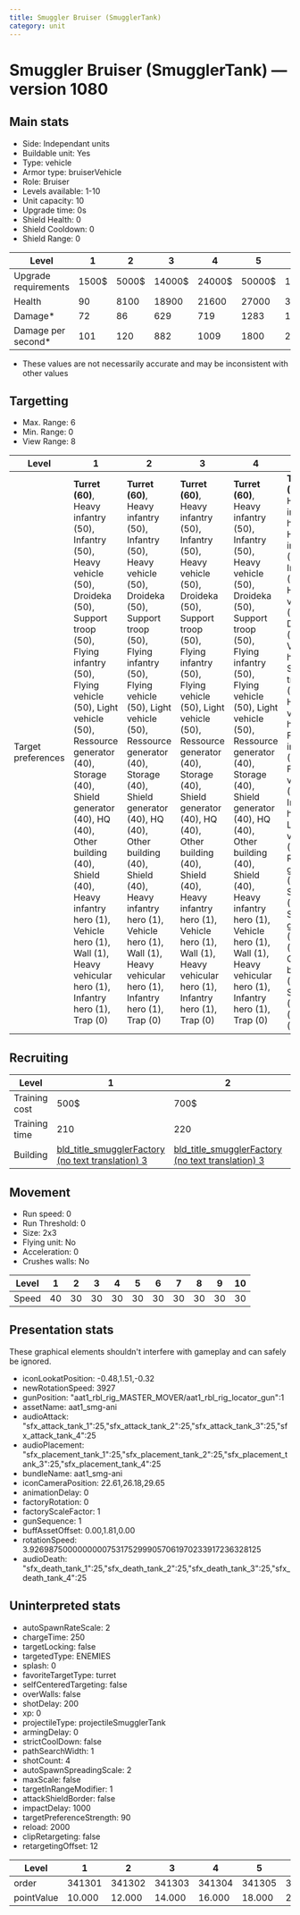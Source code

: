 ```yaml
---
title: Smuggler Bruiser (SmugglerTank)
category: unit
---
```


# Smuggler Bruiser (SmugglerTank) — version 1080

## Main stats

  * Side: Independant units
  * Buildable unit: Yes
  * Type: vehicle
  * Armor type: bruiserVehicle
  * Role: Bruiser
  * Levels available: 1-10
  * Unit capacity: 10
  * Upgrade time: 0s
  * Shield Health: 0
  * Shield Cooldown: 0
  * Shield Range: 0

|Level               |1    |2    |3     |4     |5     |6      |7      |8      |9       |10      |
|--------------------|-----|-----|------|------|------|-------|-------|-------|--------|--------|
|Upgrade requirements|1500$|5000$|14000$|24000$|50000$|100000$|200000$|750000$|2000000$|4000000$|
|Health              |90   |8100 |18900 |21600 |27000 |30000  |33000  |36000  |39000   |45000   |
|Damage*             |72   |86   |629   |719   |1283  |1425   |1568   |1710   |1853    |2138    |
|Damage per second*  |101  |120  |882   |1009  |1800  |2000   |2200   |2400   |2600    |3000    |

* These values are not necessarily accurate and may be inconsistent with other values

## Targetting

  * Max. Range: 6
  * Min. Range: 0
  * View Range: 8

|Level             |1                                                                                                                                                                                                                                                                                                                                                                                              |2                                                                                                                                                                                                                                                                                                                                                                                              |3                                                                                                                                                                                                                                                                                                                                                                                              |4                                                                                                                                                                                                                                                                                                                                                                                              |5                                                                                                                                                                                                                                                                                                                                                                                                  |6                                                                                                                                                                                                                                                                                                                                                                                                  |7                                                                                                                                                                                                                                                                                                                                                                                                  |8                                                                                                                                                                                                                                                                                                                                                                                                  |9                                                                                                                                                                                                                                                                                                                                                                                                  |10                                                                                                                                                                                                                                                                                                                                                                                                 |
|------------------|-----------------------------------------------------------------------------------------------------------------------------------------------------------------------------------------------------------------------------------------------------------------------------------------------------------------------------------------------------------------------------------------------|-----------------------------------------------------------------------------------------------------------------------------------------------------------------------------------------------------------------------------------------------------------------------------------------------------------------------------------------------------------------------------------------------|-----------------------------------------------------------------------------------------------------------------------------------------------------------------------------------------------------------------------------------------------------------------------------------------------------------------------------------------------------------------------------------------------|-----------------------------------------------------------------------------------------------------------------------------------------------------------------------------------------------------------------------------------------------------------------------------------------------------------------------------------------------------------------------------------------------|---------------------------------------------------------------------------------------------------------------------------------------------------------------------------------------------------------------------------------------------------------------------------------------------------------------------------------------------------------------------------------------------------|---------------------------------------------------------------------------------------------------------------------------------------------------------------------------------------------------------------------------------------------------------------------------------------------------------------------------------------------------------------------------------------------------|---------------------------------------------------------------------------------------------------------------------------------------------------------------------------------------------------------------------------------------------------------------------------------------------------------------------------------------------------------------------------------------------------|---------------------------------------------------------------------------------------------------------------------------------------------------------------------------------------------------------------------------------------------------------------------------------------------------------------------------------------------------------------------------------------------------|---------------------------------------------------------------------------------------------------------------------------------------------------------------------------------------------------------------------------------------------------------------------------------------------------------------------------------------------------------------------------------------------------|---------------------------------------------------------------------------------------------------------------------------------------------------------------------------------------------------------------------------------------------------------------------------------------------------------------------------------------------------------------------------------------------------|
|Target preferences|**Turret (60)**, Heavy infantry (50), Infantry (50), Heavy vehicle (50), Droideka (50), Support troop (50), Flying infantry (50), Flying vehicle (50), Light vehicle (50), Ressource generator (40), Storage (40), Shield generator (40), HQ (40), Other building (40), Shield (40), Heavy infantry hero (1), Vehicle hero (1), Wall (1), Heavy vehicular hero (1), Infantry hero (1), Trap (0)|**Turret (60)**, Heavy infantry (50), Infantry (50), Heavy vehicle (50), Droideka (50), Support troop (50), Flying infantry (50), Flying vehicle (50), Light vehicle (50), Ressource generator (40), Storage (40), Shield generator (40), HQ (40), Other building (40), Shield (40), Heavy infantry hero (1), Vehicle hero (1), Wall (1), Heavy vehicular hero (1), Infantry hero (1), Trap (0)|**Turret (60)**, Heavy infantry (50), Infantry (50), Heavy vehicle (50), Droideka (50), Support troop (50), Flying infantry (50), Flying vehicle (50), Light vehicle (50), Ressource generator (40), Storage (40), Shield generator (40), HQ (40), Other building (40), Shield (40), Heavy infantry hero (1), Vehicle hero (1), Wall (1), Heavy vehicular hero (1), Infantry hero (1), Trap (0)|**Turret (60)**, Heavy infantry (50), Infantry (50), Heavy vehicle (50), Droideka (50), Support troop (50), Flying infantry (50), Flying vehicle (50), Light vehicle (50), Ressource generator (40), Storage (40), Shield generator (40), HQ (40), Other building (40), Shield (40), Heavy infantry hero (1), Vehicle hero (1), Wall (1), Heavy vehicular hero (1), Infantry hero (1), Trap (0)|**Turret (60)**, Heavy infantry hero (50), Heavy infantry (50), Infantry (50), Heavy vehicle (50), Droideka (50), Vehicle hero (50), Support troop (50), Heavy vehicular hero (50), Flying infantry (50), Flying vehicle (50), Infantry hero (50), Light vehicle (50), Ressource generator (40), Storage (40), Shield generator (40), HQ (40), Other building (40), Shield (40), Wall (1), Trap (0)|**Turret (60)**, Heavy infantry hero (50), Heavy infantry (50), Infantry (50), Heavy vehicle (50), Droideka (50), Vehicle hero (50), Support troop (50), Heavy vehicular hero (50), Flying infantry (50), Flying vehicle (50), Infantry hero (50), Light vehicle (50), Ressource generator (40), Storage (40), Shield generator (40), HQ (40), Other building (40), Shield (40), Wall (1), Trap (0)|**Turret (60)**, Heavy infantry hero (50), Heavy infantry (50), Infantry (50), Heavy vehicle (50), Droideka (50), Vehicle hero (50), Support troop (50), Heavy vehicular hero (50), Flying infantry (50), Flying vehicle (50), Infantry hero (50), Light vehicle (50), Ressource generator (40), Storage (40), Shield generator (40), HQ (40), Other building (40), Shield (40), Wall (1), Trap (0)|**Turret (60)**, Heavy infantry hero (50), Heavy infantry (50), Infantry (50), Heavy vehicle (50), Droideka (50), Vehicle hero (50), Support troop (50), Heavy vehicular hero (50), Flying infantry (50), Flying vehicle (50), Infantry hero (50), Light vehicle (50), Ressource generator (40), Storage (40), Shield generator (40), HQ (40), Other building (40), Shield (40), Wall (1), Trap (0)|**Turret (60)**, Heavy infantry hero (50), Heavy infantry (50), Infantry (50), Heavy vehicle (50), Droideka (50), Vehicle hero (50), Support troop (50), Heavy vehicular hero (50), Flying infantry (50), Flying vehicle (50), Infantry hero (50), Light vehicle (50), Ressource generator (40), Storage (40), Shield generator (40), HQ (40), Other building (40), Shield (40), Wall (1), Trap (0)|**Turret (60)**, Heavy infantry hero (50), Heavy infantry (50), Infantry (50), Heavy vehicle (50), Droideka (50), Vehicle hero (50), Support troop (50), Heavy vehicular hero (50), Flying infantry (50), Flying vehicle (50), Infantry hero (50), Light vehicle (50), Ressource generator (40), Storage (40), Shield generator (40), HQ (40), Other building (40), Shield (40), Wall (1), Trap (0)|

## Recruiting

|Level        |1                                                                        |2                                                                        |3                                                                        |4                                                                        |5                                                                        |6                                                                        |7                                                                        |8                                                                        |9                                                                        |10                                                                        |
|-------------|-------------------------------------------------------------------------|-------------------------------------------------------------------------|-------------------------------------------------------------------------|-------------------------------------------------------------------------|-------------------------------------------------------------------------|-------------------------------------------------------------------------|-------------------------------------------------------------------------|-------------------------------------------------------------------------|-------------------------------------------------------------------------|--------------------------------------------------------------------------|
|Training cost|500$                                                                     |700$                                                                     |900$                                                                     |1100$                                                                    |1300$                                                                    |1500$                                                                    |1700$                                                                    |1900$                                                                    |2100$                                                                    |2300$                                                                     |
|Training time|210                                                                      |220                                                                      |230                                                                      |240                                                                      |250                                                                      |260                                                                      |270                                                                      |280                                                                      |290                                                                      |300                                                                       |
|Building     |[bld_title_smugglerFactory (no text translation) 3](smugglerFactory.html)|[bld_title_smugglerFactory (no text translation) 3](smugglerFactory.html)|[bld_title_smugglerFactory (no text translation) 3](smugglerFactory.html)|[bld_title_smugglerFactory (no text translation) 4](smugglerFactory.html)|[bld_title_smugglerFactory (no text translation) 5](smugglerFactory.html)|[bld_title_smugglerFactory (no text translation) 6](smugglerFactory.html)|[bld_title_smugglerFactory (no text translation) 7](smugglerFactory.html)|[bld_title_smugglerFactory (no text translation) 8](smugglerFactory.html)|[bld_title_smugglerFactory (no text translation) 9](smugglerFactory.html)|[bld_title_smugglerFactory (no text translation) 10](smugglerFactory.html)|

## Movement

  * Run speed: 0
  * Run Threshold: 0
  * Size: 2x3
  * Flying unit: No
  * Acceleration: 0
  * Crushes walls: No

|Level|1 |2 |3 |4 |5 |6 |7 |8 |9 |10|
|-----|--|--|--|--|--|--|--|--|--|--|
|Speed|40|30|30|30|30|30|30|30|30|30|

## Presentation stats

These graphical elements shouldn't interfere with gameplay and can safely be ignored.

  * iconLookatPosition: -0.48,1.51,-0.32
  * newRotationSpeed: 3927
  * gunPosition: "aat1_rbl_rig_MASTER_MOVER/aat1_rbl_rig_locator_gun":1
  * assetName: aat1_smg-ani
  * audioAttack: "sfx_attack_tank_1":25,"sfx_attack_tank_2":25,"sfx_attack_tank_3":25,"sfx_attack_tank_4":25
  * audioPlacement: "sfx_placement_tank_1":25,"sfx_placement_tank_2":25,"sfx_placement_tank_3":25,"sfx_placement_tank_4":25
  * bundleName: aat1_smg-ani
  * iconCameraPosition: 22.61,26.18,29.65
  * animationDelay: 0
  * factoryRotation: 0
  * factoryScaleFactor: 1
  * gunSequence: 1
  * buffAssetOffset: 0.00,1.81,0.00
  * rotationSpeed: 3.92698750000000007531752999057061970233917236328125
  * audioDeath: "sfx_death_tank_1":25,"sfx_death_tank_2":25,"sfx_death_tank_3":25,"sfx_death_tank_4":25

## Uninterpreted stats

  * autoSpawnRateScale: 2
  * chargeTime: 250
  * targetLocking: false
  * targetedType: ENEMIES
  * splash: 0
  * favoriteTargetType: turret
  * selfCenteredTargeting: false
  * overWalls: false
  * shotDelay: 200
  * xp: 0
  * projectileType: projectileSmugglerTank
  * armingDelay: 0
  * strictCoolDown: false
  * pathSearchWidth: 1
  * shotCount: 4
  * autoSpawnSpreadingScale: 2
  * maxScale: false
  * targetInRangeModifier: 1
  * attackShieldBorder: false
  * impactDelay: 1000
  * targetPreferenceStrength: 90
  * reload: 2000
  * clipRetargeting: false
  * retargetingOffset: 12

|Level     |1     |2     |3     |4     |5     |6     |7     |8     |9     |10    |
|----------|------|------|------|------|------|------|------|------|------|------|
|order     |341301|341302|341303|341304|341305|341306|341307|341308|341309|341310|
|pointValue|10.000|12.000|14.000|16.000|18.000|20.000|22.000|24.000|26.000|30.000|


